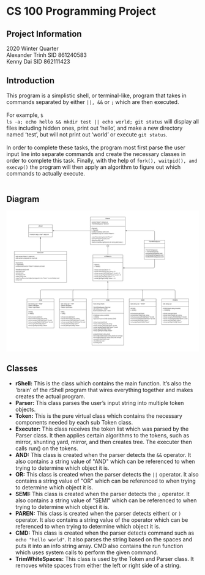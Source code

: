 # CS 100 Programming Project
## Project Information
2020 Winter Quarter\
Alexander Trinh SID 861240583\
Kenny Dai SID 862111423
## Introduction
This program is a simplistic shell, or terminal-like, program that takes in commands separated by either <code>||, &&</code> or <code>;</code> which are then executed.<br/><br/>
For example, <code>$ ls -a; echo hello && mkdir test || echo world; git status</code> will display all files including hidden ones, print out ‘hello’, and make a new directory named ‘test’, but will not print out ‘world’ or execute <code>git status</code>.<br/><br/>
In order to complete these tasks, the program most first parse the user input line into separate commands and create the necessary classes in order to complete this task. Finally, with the help of <code>fork(), waitpid(), and execvp()</code> the program will then apply an algorithm to figure out which commands to actually execute.<br/><br/>
## Diagram
![OMT Diagram](images/UML%20Class.png)
## Classes
 - **rShell:** This is the class which contains the main function. It’s also the 'brain' of the rShell program that wires everything together and makes creates the actual program.
 - **Parser:** This class parses the user’s input string into multiple token objects.
 - **Token:** This is the pure virtual class which contains the necessary components needed by each sub Token class.
 - **Executer:** This class receives the token list which was parsed by the Parser class. It then applies certain algorithms to the tokens, such as mirror, shunting yard, mirror, and then creates tree. The executer then calls run() on the tokens.
 - **AND:** This class is created when the parser detects the <code>&&</code> operator. It also contains a string value of "AND" which can be referenced to when trying to determine which object it is.
 - **OR:** This class is created when the parser detects the <code>||</code> operator. It also contains a string value of "OR" which can be referenced to when trying to determine which object it is.
 - **SEMI:** This class is created when the parser detects the <code>;</code> operator. It also contains a string value of "SEMI" which can be referenced to when trying to determine which object it is.
 - **PAREN:** This class is created when the parser detects either<code>(</code> or <code>)</code> operator. It also contains a string value of the operator which can be referenced to when trying to determine which object it is.
 - **CMD:** This class is created when the parser detects command such as <code>echo "hello world"</code>. It also parses the string based on the spaces and puts it into an info string array. CMD also contains the run function which uses system calls to perform the given command.
 - **TrimWhiteSpaces:** This class is used by the Token and Parser class. It removes white spaces from either the left or right side of a string.
<br/><br/>
